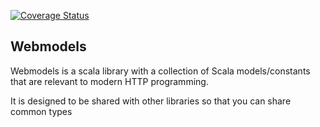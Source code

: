 [![Coverage Status](https://coveralls.io/repos/github/mdedetrich/webmodels/badge.svg?branch=master)](https://coveralls.io/github/mdedetrich/webmodels?branch=master)

## Webmodels

Webmodels is a scala library with a collection of Scala models/constants that are relevant to modern HTTP programming.

It is designed to be shared with other libraries so that you can share common types
